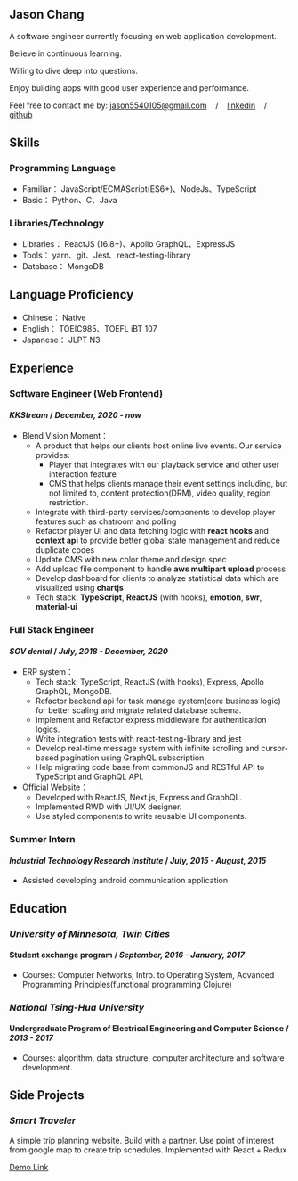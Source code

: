 ## Jason Chang

A software engineer currently focusing on web application development.

Believe in continuous learning.

Willing to dive deep into questions.

Enjoy building apps with good user experience and performance.

Feel free to contact me by:
jason5540105@gmail.com &nbsp;&nbsp;&nbsp;/&nbsp;&nbsp;&nbsp; [linkedin](https://www.linkedin.com/in/chi-chen-chang-a448b813b/) &nbsp;&nbsp;&nbsp;/&nbsp;&nbsp;&nbsp; [github](https://github.com/theNewJson)

## Skills

### Programming Language

- Familiar：
  JavaScript/ECMAScript(ES6+)、NodeJs、TypeScript
- Basic：
  Python、C、Java

### Libraries/Technology

- Libraries：
  ReactJS (16.8+)、Apollo GraphQL、ExpressJS
- Tools：
  yarn、git、Jest、react-testing-library
- Database：
  MongoDB

## Language Proficiency

- Chinese：
  Native
- English：
  TOEIC985、TOEFL iBT 107
- Japanese：
  JLPT N3

## Experience

### Software Engineer (Web Frontend)

#### _KKStream_ / _December, 2020 - now_

- Blend Vision Moment：
  - A product that helps our clients host online live events. Our service provides:
    - Player that integrates with our playback service and other user interaction feature
    - CMS that helps clients manage their event settings including, but not limited to, content protection(DRM), video quality, region restriction.
  - Integrate with third-party services/components to develop player features such as chatroom and polling
  - Refactor player UI and data fetching logic with **react hooks** and **context api** to provide better global state management and reduce duplicate codes
  - Update CMS with new color theme and design spec
  - Add upload file component to handle **aws multipart upload** process
  - Develop dashboard for clients to analyze statistical data which are visualized using **chartjs**
  - Tech stack: **TypeScript**, **ReactJS** (with hooks), **emotion**, **swr**, **material-ui**

### Full Stack Engineer

#### _SOV dental_ / _July, 2018 - December, 2020_

- ERP system：
  - Tech stack: TypeScript, ReactJS (with hooks), Express, Apollo GraphQL, MongoDB.
  - Refactor backend api for task manage system(core business logic) for better scaling and migrate related database schema.
  - Implement and Refactor express middleware for authentication logics.
  - Write integration tests with react-testing-library and jest
  - Develop real-time message system with infinite scrolling and cursor-based pagination using GraphQL subscription.
  - Help migrating code base from commonJS and RESTful API to TypeScript and GraphQL API.
- Official Website：
  - Developed with ReactJS, Next.js, Express and GraphQL.
  - Implemented RWD with UI/UX designer.
  - Use styled components to write reusable UI components.

### Summer Intern

#### _Industrial Technology Research Institute_ / _July, 2015 - August, 2015_

- Assisted developing android communication application

## Education

### _University of Minnesota, Twin Cities_

#### Student exchange program / _September, 2016 - January, 2017_

- Courses: Computer Networks, Intro. to Operating System, Advanced Programming Principles(functional programming Clojure)

### _National Tsing-Hua University_

#### Undergraduate Program of Electrical Engineering and Computer Science / _2013 - 2017_

- Courses: algorithm, data structure, computer architecture and software development.

## Side Projects

### _Smart Traveler_

A simple trip planning website.
Build with a partner.
Use point of interest from google map to create trip schedules.
Implemented with React + Redux

[Demo Link](https://thenewjson.github.io/Smart-Traveler/)
